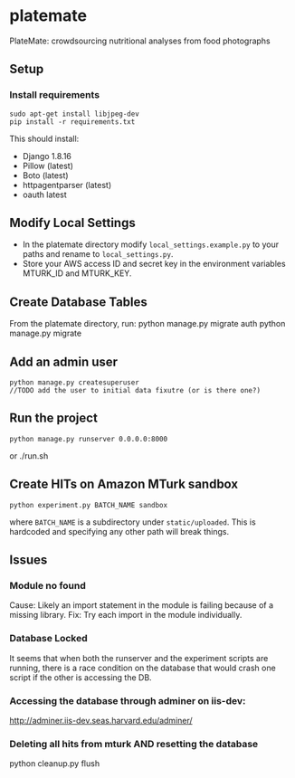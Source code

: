 platemate
=========

PlateMate: crowdsourcing nutritional analyses from food photographs

## Setup

### Install requirements
    sudo apt-get install libjpeg-dev
    pip install -r requirements.txt

This should install:

+ Django 1.8.16
+ Pillow (latest)
+ Boto (latest)
+ httpagentparser (latest)
+ oauth latest

## Modify Local Settings

* In the platemate directory modify `local_settings.example.py` to your paths and rename to `local_settings.py`.
* Store your AWS access ID and secret key in the environment variables MTURK_ID and MTURK_KEY.

## Create Database Tables
From the platemate directory, run:
    python manage.py migrate auth
    python manage.py migrate

## Add an admin user
    python manage.py createsuperuser
    //TODO add the user to initial data fixutre (or is there one?)

## Run the project
    python manage.py runserver 0.0.0.0:8000

or
    ./run.sh


## Create HITs on Amazon MTurk sandbox
    python experiment.py BATCH_NAME sandbox

where `BATCH_NAME` is a subdirectory under `static/uploaded`. This is hardcoded and specifying any other path will break things.

## Issues

### Module no found
Cause: Likely an import statement in the module is failing because of a missing library.
Fix: Try each import in the module individually.

### Database Locked
It seems that when both the runserver and the experiment scripts are running, there is a race condition on the database that would crash one script if the other is accessing the DB.

### Accessing the database through adminer on iis-dev:

http://adminer.iis-dev.seas.harvard.edu/adminer/

### Deleting all hits from mturk AND resetting the database

python cleanup.py flush
